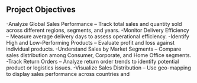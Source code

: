 ## Project Objectives

-Analyze Global Sales Performance – Track total sales and quantity sold across different regions, segments, and years.
-Monitor Delivery Efficiency – Measure average delivery days to assess operational efficiency.
-Identify High and Low-Performing Products – Evaluate profit and loss against individual products.
-Understand Sales by Market Segments – Compare sales distribution among Consumer, Corporate, and Home Office segments.
-Track Return Orders – Analyze return order trends to identify potential product or logistics issues.
-Visualize Sales Distribution – Use geo-mapping to display sales performance across countries and
